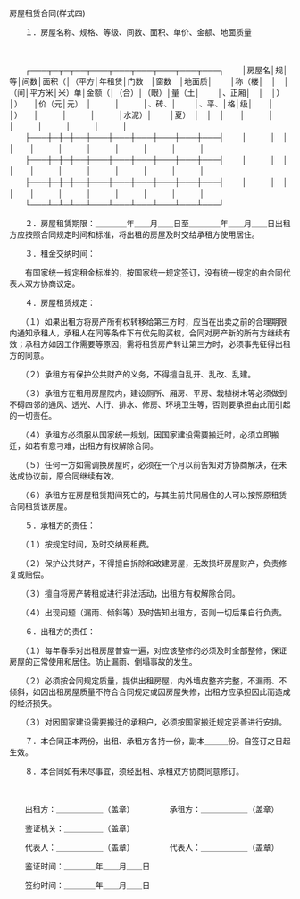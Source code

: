 



房屋租赁合同(样式四)



 

　　１．房屋名称、规格、等级、间数、面积、单价、金额、地面质量

　　


　　┌───┬─┬─┬──┬───┬───┬───┬───┬───┬───┐
　　│房屋名│规│等│间数│面积（│（平方│年租赁│门数　│窗数　│地面质│
　　│称（楼│　│　│（间│平方米│米）单│金额（│（合）│（眼）│量（土│
　　│、正厢│　│　│）　│）　　│价（元│元）　│　　　│　　　│、砖、│
　　│、平、│格│级│　　│　　　│）　　│　　　│　　　│　　　│水泥）│
　　│夏）　│　│　│　　│　　　│　　　│　　　│　　　│　　　│　　　│
　　├───┼─┼─┼──┼───┼───┼───┼───┼───┼───┤
　　│　　　│　│　│　　│　　　│　　　│　　　│　　　│　　　│　　　│
　　├───┼─┼─┼──┼───┼───┼───┼───┼───┼───┤
　　│　　　│　│　│　　│　　　│　　　│　　　│　　　│　　　│　　　│
　　├───┼─┼─┼──┼───┼───┼───┼───┼───┼───┤
　　│　　　│　│　│　　│　　　│　　　│　　　│　　　│　　　│　　　│
　　└───┴─┴─┴──┴───┴───┴───┴───┴───┴───┘
　　


　　２．房屋租赁期限：＿＿＿＿年＿＿月＿＿日至＿＿＿＿年＿＿月＿＿日出租方应按照合同规定时间和标准，将出租的房屋及时交给承租方使用居住。

　　３．租金交纳时间：

　　有国家统一规定租金标准的，按国家统一规定签订，没有统一规定的由合同代表人双方协商议定。

　　４．房屋租赁规定：

　　（１）如果出租方将房产所有权转移给第三方时，应当在出卖之前的合理期限内通知承租人，承租人在同等条件下有优先购买权，合同对房产新的所有方继续有效；承租方如因工作需要等原因，需将租赁房产转让第三方时，必须事先征得出租方的同意。

　　（２）承租方有保护公共财产的义务，不得擅自乱开、乱改、乱建。

　　（３）承租方在租用房屋院内，建设厕所、厢房、平房、栽植树木等必须做到不碍四邻的通风、透光、人行、排水、修房、环境卫生等，否则要承担由此而引起的一切责任。

　　（４）承租方必须服从国家统一规划，因国家建设需要搬迁时，必须立即搬迁，如若有意刁难，出租方有权解除合同。

　　（５）任何一方如需调换房屋时，必须在一个月以前告知对方协商解决，在未达成协议前，原合同继续有效。

　　（６）承租方在房屋租赁期间死亡的，与其生前共同居住的人可以按照原租赁合同租赁该房屋。

　　５．承租方的责任：

　　（１）按规定时间，及时交纳房租费。

　　（２）保护公共财产，不得擅自拆除和改建房屋，无故损坏房屋财产，负责修复或赔偿。

　　（３）擅自将房产转租或进行非法活动，出租方有权解除合同。

　　（４）出现问题（漏雨、倾斜等）及时告知出租方，否则一切后果自行负责。

　　６．出租方的责任：

　　（１）每年春季对出租房屋普查一遍，对应该整修的必须及时全部整修，保证房屋的正常使用和居住。防止漏雨、倒塌事故的发生。

　　（２）必须按合同规定质量，提供出租房屋，内外墙皮整齐完整，不漏雨、不倾斜，如因出租房屋质量不符合合同规定或因房屋失修，出租方应承担因此而造成的经济损失。

　　（３）对因国家建设需要搬迁的承租户，必须按国家搬迁规定妥善进行安排。

　　７．本合同正本两份，出租、承租方各持一份，副本＿＿＿份。自签订之日起生效。

　　８．本合同如有未尽事宜，须经出租、承租双方协商同意修订。　　

　　

　　出租方：＿＿＿＿＿＿（盖章）　　　　　承租方：＿＿＿＿＿＿（盖章）

　　鉴证机关：＿＿＿＿＿（盖章）

　　代表人：＿＿＿＿＿＿（盖章）　　　　　代表人：＿＿＿＿＿＿（盖章）

　　鉴证时间：＿＿＿＿年＿＿月＿＿日

　　签约时间：＿＿＿＿年＿＿月＿＿日